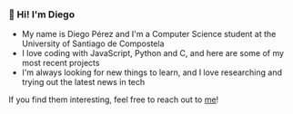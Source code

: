 ### 👋 Hi! I'm Diego
* My name is Diego Pérez and I'm a Computer Science student at the University of Santiago de Compostela
* I love coding with JavaScript, Python and C, and here are some of my most recent projects
* I'm always looking for new things to learn, and I love researching and trying out the latest news in tech

If you find them interesting, feel free to reach out to [me](https://www.linkedin.com/in/diego-perez-alvarez)!
